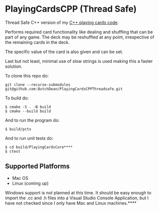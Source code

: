 # PlayingCardsCPP (Thread Safe)

Thread Safe C++ version of my [C++ playing cards code](https://github.com/ButchDean/PlayingCardsCPP "Playing Cards (Non-Thread Safe)").

Performs required card functionality like dealing and shuffling that can be part of any game. The deck may be reshuffled at any point, irrespective of the remaining cards in the deck.

The specific value of the card is also given and can be set.

Last but not least, minimal use of slow strings is used making this a faster solution.

To clone this repo do:
```
git clone --recurse-submodules git@github.com:ButchDean/PlayingCardsCPPThreadsafe.git
```
To build do:
```
$ cmake -S . -B build
$ cmake --build build
```
And to run the program do:
```
$ build/pcts
```
And to run unit tests do:
```
$ cd build/PlayingCardsCore****
$ ctest
```
## Supported Platforms

* Mac OS
* Linux (coming up)

Windows support is not planned at this time. It should be easy enough to import the .cc and .h files into a Visual Studio Console Application, but I have not checked since I only have Mac and Linux machines.****